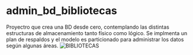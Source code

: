 # admin_bd_bibliotecas
Proyectro que crea una BD desde cero, contemplando las distintas estructuras de almacenamiento tanto físico como lógico.
Se implmenta un plan de respaldos y el modelo es particionado para administrar los datos según algunas áreas.
![BIBLIOTECAS](https://user-images.githubusercontent.com/68035753/201484782-63a0eb55-9c3b-4f9c-a4fb-476867deff47.jpg)
